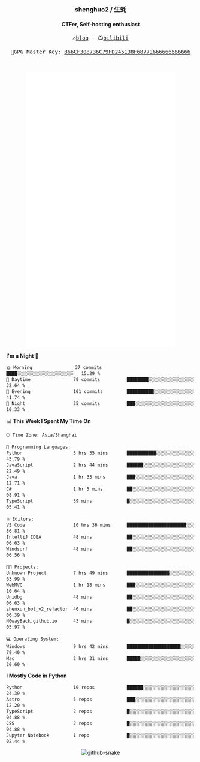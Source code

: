 <h3 align="center"> shenghuo2 / 生蚝 </h3>
<h4 align="center" >CTFer, Self-hosting enthusiast</h3>


<p align="center">
  <samp>
    ✍️<a href="https://blog.shenghuo2.top/">blog</a> -
    📺<a href="https://space.bilibili.com/85894935">bilibili</a>
  </samp>
</p>
<p align="center">
  <samp>
     🔐GPG Master Key: <a align="center" href="https://github.com/shenghuo2.gpg">B66CF308736C79FD245138F68771666666666666</a>
  </samp>
</p>
<br>
<p align="center">
  <a href="https://github.com/shenghuo2">
    <img width="400" align="top" src="https://github.com/shenghuo2/shenghuo2/blob/main/metrics.left.svg" />
  </a>
  <a href="https://github.com/shenghuo2">
    <img width="400" align="top" src="https://github.com/shenghuo2/shenghuo2/blob/main/metrics.right.svg" />
  </a>
</p>


<!--START_SECTION:waka-->
**I'm a Night 🦉** 

```text
🌞 Morning                37 commits          ████░░░░░░░░░░░░░░░░░░░░░   15.29 % 
🌆 Daytime                79 commits          ████████░░░░░░░░░░░░░░░░░   32.64 % 
🌃 Evening                101 commits         ██████████░░░░░░░░░░░░░░░   41.74 % 
🌙 Night                  25 commits          ███░░░░░░░░░░░░░░░░░░░░░░   10.33 % 
```


📊 **This Week I Spent My Time On** 

```text
🕑︎ Time Zone: Asia/Shanghai

💬 Programming Languages: 
Python                   5 hrs 35 mins       ███████████░░░░░░░░░░░░░░   45.79 % 
JavaScript               2 hrs 44 mins       ██████░░░░░░░░░░░░░░░░░░░   22.49 % 
Java                     1 hr 33 mins        ███░░░░░░░░░░░░░░░░░░░░░░   12.71 % 
C#                       1 hr 5 mins         ██░░░░░░░░░░░░░░░░░░░░░░░   08.91 % 
TypeScript               39 mins             █░░░░░░░░░░░░░░░░░░░░░░░░   05.41 % 

🔥 Editors: 
VS Code                  10 hrs 36 mins      ██████████████████████░░░   86.81 % 
IntelliJ IDEA            48 mins             ██░░░░░░░░░░░░░░░░░░░░░░░   06.63 % 
Windsurf                 48 mins             ██░░░░░░░░░░░░░░░░░░░░░░░   06.56 % 

🐱‍💻 Projects: 
Unknown Project          7 hrs 49 mins       ████████████████░░░░░░░░░   63.99 % 
WebMVC                   1 hr 18 mins        ███░░░░░░░░░░░░░░░░░░░░░░   10.64 % 
Unidbg                   48 mins             ██░░░░░░░░░░░░░░░░░░░░░░░   06.63 % 
zhenxun_bot_v2_refactor  46 mins             ██░░░░░░░░░░░░░░░░░░░░░░░   06.39 % 
N0wayBack.github.io      43 mins             █░░░░░░░░░░░░░░░░░░░░░░░░   05.97 % 

💻 Operating System: 
Windows                  9 hrs 42 mins       ████████████████████░░░░░   79.40 % 
Mac                      2 hrs 31 mins       █████░░░░░░░░░░░░░░░░░░░░   20.60 % 
```

**I Mostly Code in Python** 

```text
Python                   10 repos            ██████░░░░░░░░░░░░░░░░░░░   24.39 % 
Astro                    5 repos             ███░░░░░░░░░░░░░░░░░░░░░░   12.20 % 
TypeScript               2 repos             █░░░░░░░░░░░░░░░░░░░░░░░░   04.88 % 
CSS                      2 repos             █░░░░░░░░░░░░░░░░░░░░░░░░   04.88 % 
Jupyter Notebook         1 repo              █░░░░░░░░░░░░░░░░░░░░░░░░   02.44 % 
```




<!--END_SECTION:waka-->


<div align="center">
  <picture>
    <source media="(prefers-color-scheme: dark)" srcset="https://gist.githubusercontent.com/shenghuo2/bfce20b14ab0484cef03bae6e60e0b3a/raw/github-snake-dark.svg" />
    <source media="(prefers-color-scheme: light)" srcset="https://gist.githubusercontent.com/shenghuo2/bfce20b14ab0484cef03bae6e60e0b3a/raw/github-snake.svg" />
    <img alt="github-snake" src="https://gist.githubusercontent.com/shenghuo2/bfce20b14ab0484cef03bae6e60e0b3a/raw/github-snake.svg" />
  </picture>
</div>

<!--
**shenghuo2/shenghuo2** is a ✨ _special_ ✨ repository because its `README.md` (this file) appears on your GitHub profile.

Here are some ideas to get you started:

- 🔭 I’m currently working on ...
- 🌱 I’m currently learning ...
- 👯 I’m looking to collaborate on ...
- 🤔 I’m looking for help with ...
- 💬 Ask me about ...
- 📫 How to reach me: ...
- 😄 Pronouns: ...
- ⚡ Fun fact: ...
-->

